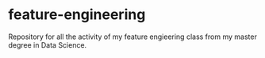 # feature-engineering
Repository for all the activity of my feature engieering class from my master degree in Data Science.
